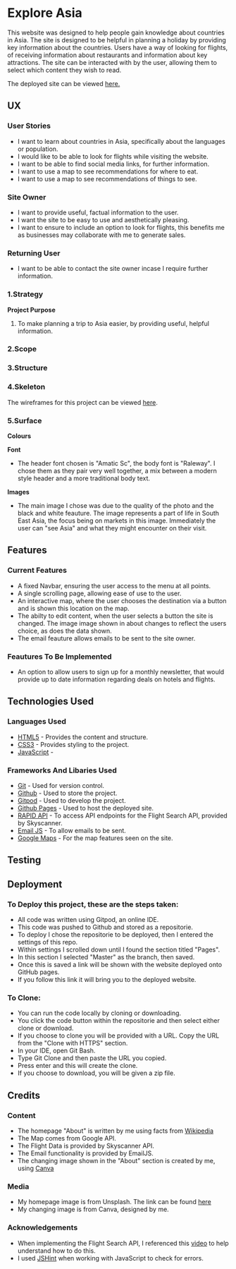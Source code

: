 # Explore Asia 
This website was designed to help people gain knowledge about countries in Asia. The site is designed to be helpful in planning a holiday by
providing key information about the countries. Users have a way of looking for flights, of receiving information about restaurants and 
information about key attractions. The site can be interacted with by the user, allowing them to select which content they wish to read. 

The deployed site can be viewed [here.](https://ellyc20.github.io/ms2-explore-asia/) 

## UX 

### User Stories 
* I want to learn about countries in Asia, specifically about the languages or population.
* I would like to be able to look for flights while visiting the website. 
* I want to be able to find social media links, for further information.
* I want to use a map to see recommendations for where to eat.
* I want to use a map to see recommendations of things to see.

### Site Owner 
* I want to provide useful, factual information to the user.
* I want the site to be easy to use and aesthetically pleasing. 
* I want to ensure to include an option to look for flights, this benefits me as businesses may collaborate with me to generate sales. 

### Returning User 
* I want to be able to contact the site owner incase I require further information. 

### 1.Strategy 

**Project Purpose**

1. To make planning a trip to Asia easier, by providing useful, helpful information. 

### 2.Scope 

### 3.Structure 

### 4.Skeleton 

The wireframes for this project can be viewed [here](https://github.com/EllyC20/ms2-explore-asia/tree/master/assets/wireframes/ms2-wireframes).

### 5.Surface 

**Colours**

**Font**

* The header font chosen is "Amatic Sc", the body font is "Raleway". I chose them as they pair very well together, a mix between a modern style header and a 
more traditional body text. 

**Images** 

* The main image I chose was due to the quality of the photo and the black and white feauture. The image represents a part of life in South East Asia, the 
focus being on markets in this image. Immediately the user can "see Asia" and what they might encounter on their visit. 

## Features 

### Current Features 

* A fixed Navbar, ensuring the user access to the menu at all points.
* A single scrolling page, allowing ease of use to the user.
* An interactive map, where the user chooses the destination via a button and is shown this location on the map. 
* The abilty to edit content, when the user selects a button the site is changed. The image image shown in about changes to reflect the users choice, as 
does the data shown. 
* The email feauture allows emails to be sent to the site owner. 

### Feautures To Be Implemented 

* An option to allow users to sign up for a monthly newsletter, that would provide up to date information regarding deals on hotels and flights.

## Technologies Used 

### Languages Used 

* [HTML5](https://en.wikipedia.org/wiki/HTML5) - Provides the content and structure.
* [CSS3](https://en.wikipedia.org/wiki/CSS) - Provides styling to the project.
* [JavaScript](https://en.wikipedia.org/wiki/JavaScript) - 

### Frameworks And Libaries Used 

* [Git](https://git-scm.com/) - Used for version control. 
* [Github](https://github.com/) - Used to store the project.
* [Gitpod](https://www.gitpod.io/) - Used to develop the project.
* [Github Pages](https://pages.github.com/) - Used to host the deployed site.
* [RAPID API](https://rapidapi.com/marketplace) - To access API endpoints for the Flight Search API, provided by Skyscanner.
* [Email JS](https://www.emailjs.com/) - To allow emails to be sent. 
* [Google Maps](https://developers.google.com/maps/documentation/javascript/overview) - For the map features seen on the site.


## Testing 

## Deployment 

### To Deploy this project, these are the steps taken: 

* All code was written using Gitpod, an online IDE.
* This code was pushed to Github and stored as a repositorie.
* To deploy I chose the repositorie to be deployed, then I entered the settings of this repo. 
* Within settings I scrolled down until I found the section titled "Pages". 
* In this section I selected "Master" as the branch, then saved.
* Once this is saved a link will be shown with the website deployed onto GitHub pages. 
* If you follow this link it will bring you to the deployed website. 

### To Clone: 

* You can run the code locally by cloning or downloading. 
* You click the code button within the repositorie and then select either clone or download. 
* If you choose to clone you will be provided with a URL. Copy the URL from the "Clone with HTTPS" section.
* In your IDE, open Git Bash.
* Type Git Clone and then paste the URL you copied. 
* Press enter and this will create the clone. 
* If you choose to download, you will be given a zip file.

## Credits 

### Content 

* The homepage "About" is written by me using facts from [Wikipedia](https://en.wikipedia.org/wiki/Southeast_Asia)
* The Map comes from Google API. 
* The Flight Data is provided by Skyscanner API.
* The Email functionality is provided by EmailJS. 
* The changing image shown in the "About" section is created by me, using [Canva](https://www.canva.com/)

### Media 

* My homepage image is from Unsplash. The link can be found [here](https://unsplash.com/photos/WXKDnMFiYu8)
* My changing image is from Canva, designed by me. 

### Acknowledgements 

* When implementing the Flight Search API, I referenced this [video](https://www.youtube.com/watch?v=tc8DU14qX6I&t=562s) to help understand how to do this. 
* I used [JSHint](https://jshint.com/) when working with JavaScript to check for errors.


